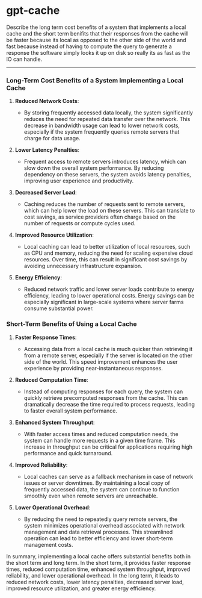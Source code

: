 # gpt-cache

Describe the long term cost benefits of a system that implements a local cache and the short term benifits that their responses from the cache will be faster because its local as opposed to the other side of the world and fast because instead of having to compute the query to generate a response the software simply looks it up on disk so really its as fast as the IO can handle.

---

### Long-Term Cost Benefits of a System Implementing a Local Cache

1. **Reduced Network Costs**:
   - By storing frequently accessed data locally, the system significantly reduces the need for repeated data transfer over the network. This decrease in bandwidth usage can lead to lower network costs, especially if the system frequently queries remote servers that charge for data usage.

2. **Lower Latency Penalties**:
   - Frequent access to remote servers introduces latency, which can slow down the overall system performance. By reducing dependency on these servers, the system avoids latency penalties, improving user experience and productivity.

3. **Decreased Server Load**:
   - Caching reduces the number of requests sent to remote servers, which can help lower the load on these servers. This can translate to cost savings, as service providers often charge based on the number of requests or compute cycles used.

4. **Improved Resource Utilization**:
   - Local caching can lead to better utilization of local resources, such as CPU and memory, reducing the need for scaling expensive cloud resources. Over time, this can result in significant cost savings by avoiding unnecessary infrastructure expansion.

5. **Energy Efficiency**:
   - Reduced network traffic and lower server loads contribute to energy efficiency, leading to lower operational costs. Energy savings can be especially significant in large-scale systems where server farms consume substantial power.

### Short-Term Benefits of Using a Local Cache

1. **Faster Response Times**:
   - Accessing data from a local cache is much quicker than retrieving it from a remote server, especially if the server is located on the other side of the world. This speed improvement enhances the user experience by providing near-instantaneous responses.

2. **Reduced Computation Time**:
   - Instead of computing responses for each query, the system can quickly retrieve precomputed responses from the cache. This can dramatically decrease the time required to process requests, leading to faster overall system performance.

3. **Enhanced System Throughput**:
   - With faster access times and reduced computation needs, the system can handle more requests in a given time frame. This increase in throughput can be critical for applications requiring high performance and quick turnaround.

4. **Improved Reliability**:
   - Local caches can serve as a fallback mechanism in case of network issues or server downtimes. By maintaining a local copy of frequently accessed data, the system can continue to function smoothly even when remote servers are unreachable.

5. **Lower Operational Overhead**:
   - By reducing the need to repeatedly query remote servers, the system minimizes operational overhead associated with network management and data retrieval processes. This streamlined operation can lead to better efficiency and lower short-term management costs.

In summary, implementing a local cache offers substantial benefits both in the short term and long term. In the short term, it provides faster response times, reduced computation time, enhanced system throughput, improved reliability, and lower operational overhead. In the long term, it leads to reduced network costs, lower latency penalties, decreased server load, improved resource utilization, and greater energy efficiency.